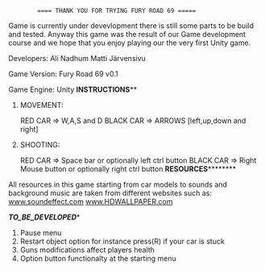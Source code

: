 			==== THANK YOU FOR TRYING FURY ROAD 69 =====

Game is currently under devevlopment there is still some parts to be build and tested. Anyway this
game was the result of our Game development course and we hope that you enjoy playing our the very
first Unity game. 

Developers: 
Ali Nadhum
Matti Järvensivu

Game Version: Fury Road 69 v0.1

Game Engine: Unity
**************INSTRUCTIONS****************

1. MOVEMENT:

	RED CAR => W,A,S and D
	BLACK CAR => ARROWS [left,up,down and right]

2. SHOOTING:

	RED CAR => Space bar or optionally left ctrl button
	BLACK CAR => Right Mouse button or optionally right ctrl button 
**************RESOURCES**********************

All resources in this game starting from car models to sounds and background music are taken from
different websites such as: 
www.soundeffect.com
www.HDWALLPAPER.com

***************TO_BE_DEVELOPED****************

1. Pause menu 
2. Restart object option for instance press(R) if your car is stuck
3. Guns modifications affect players health
4. Option button functionalty at the starting menu
